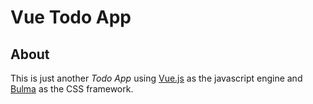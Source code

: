 # Vue Todo App

## About
This is just another *Todo App* using [Vue.js](https://vuejs.org/) as the javascript engine and [Bulma](https://bulma.io/) as the CSS framework.